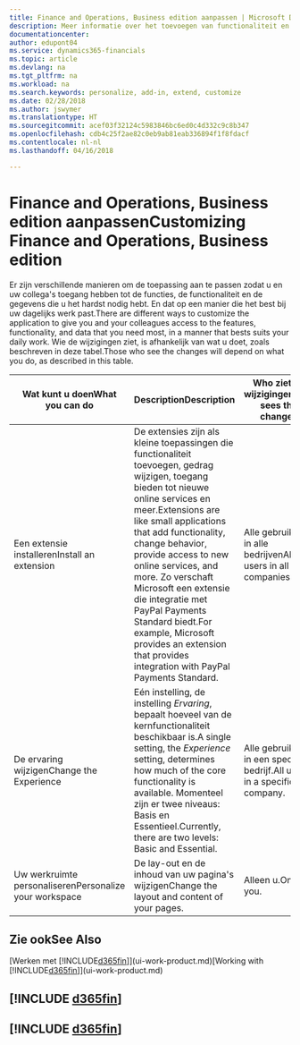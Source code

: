 ```yaml
---
title: Finance and Operations, Business edition aanpassen | Microsoft Docs
description: Meer informatie over het toevoegen van functionaliteit en het aanpassen van Finance and Operations, Business edition.
documentationcenter: 
author: edupont04
ms.service: dynamics365-financials
ms.topic: article
ms.devlang: na
ms.tgt_pltfrm: na
ms.workload: na
ms.search.keywords: personalize, add-in, extend, customize
ms.date: 02/28/2018
ms.author: jswymer
ms.translationtype: HT
ms.sourcegitcommit: acef03f32124c5983846bc6ed0c4d332c9c8b347
ms.openlocfilehash: cdb4c25f2ae82c0eb9ab81eab336894f1f8fdacf
ms.contentlocale: nl-nl
ms.lasthandoff: 04/16/2018

---
```

# <a name="customizing-finance-and-operations-business-edition"></a><span data-ttu-id="e77cc-103">Finance and Operations, Business edition aanpassen</span><span class="sxs-lookup"><span data-stu-id="e77cc-103">Customizing Finance and Operations, Business edition</span></span>
<!--NAV # Customizing Dynamics NAV -->
<span data-ttu-id="e77cc-104">Er zijn verschillende manieren om de toepassing aan te passen zodat u en uw collega's toegang hebben tot de functies, de functionaliteit en de gegevens die u het hardst nodig hebt. En dat op een manier die het best bij uw dagelijks werk past.</span><span class="sxs-lookup"><span data-stu-id="e77cc-104">There are different ways to customize the application to give you and your colleagues access to the features, functionality, and data that you need most, in a manner that bests suits your daily work.</span></span> <span data-ttu-id="e77cc-105">Wie de wijzigingen ziet, is afhankelijk van wat u doet, zoals beschreven in deze tabel.</span><span class="sxs-lookup"><span data-stu-id="e77cc-105">Those who see the changes will depend on what you do, as described in this table.</span></span>


|      <span data-ttu-id="e77cc-106">Wat kunt u doen</span><span class="sxs-lookup"><span data-stu-id="e77cc-106">What you can do</span></span>       |                                                                                                              <span data-ttu-id="e77cc-107">Description</span><span class="sxs-lookup"><span data-stu-id="e77cc-107">Description</span></span>                                                                                                               |       <span data-ttu-id="e77cc-108">Who ziet de wijzigingen</span><span class="sxs-lookup"><span data-stu-id="e77cc-108">Who sees the changes</span></span>       |                                       <span data-ttu-id="e77cc-109">Meer informatie</span><span class="sxs-lookup"><span data-stu-id="e77cc-109">More information</span></span>                                       |
|----------------------------|----------------------------------------------------------------------------------------------------------------------------------------------------------------------------------------------------------------------------------------|----------------------------------|----------------------------------------------------------------------------------------------|
|    <span data-ttu-id="e77cc-110">Een extensie installeren</span><span class="sxs-lookup"><span data-stu-id="e77cc-110">Install an extension</span></span>    | <span data-ttu-id="e77cc-111">De extensies zijn als kleine toepassingen die functionaliteit toevoegen, gedrag wijzigen, toegang bieden tot nieuwe online services en meer.</span><span class="sxs-lookup"><span data-stu-id="e77cc-111">Extensions are like small applications that add functionality, change behavior, provide access to new online services, and more.</span></span> <span data-ttu-id="e77cc-112">Zo verschaft Microsoft een extensie die integratie met PayPal Payments Standard biedt.</span><span class="sxs-lookup"><span data-stu-id="e77cc-112">For example, Microsoft provides an extension that provides integration with PayPal Payments Standard.</span></span> |   <span data-ttu-id="e77cc-113">Alle gebruikers in alle bedrijven</span><span class="sxs-lookup"><span data-stu-id="e77cc-113">All users in all companies.</span></span>    |                       [<span data-ttu-id="e77cc-114">Aanpassen met behulp van extensies</span><span class="sxs-lookup"><span data-stu-id="e77cc-114">Customizing Using Extensions</span></span>](ui-extensions.md)                       |
|   <span data-ttu-id="e77cc-115">De ervaring wijzigen</span><span class="sxs-lookup"><span data-stu-id="e77cc-115">Change the Experience</span></span>    |                                     <span data-ttu-id="e77cc-116">Eén instelling, de instelling *Ervaring*, bepaalt hoeveel van de kernfunctionaliteit beschikbaar is.</span><span class="sxs-lookup"><span data-stu-id="e77cc-116">A single setting, the *Experience* setting, determines how much of the core functionality is available.</span></span> <span data-ttu-id="e77cc-117">Momenteel zijn er twee niveaus: Basis en Essentieel.</span><span class="sxs-lookup"><span data-stu-id="e77cc-117">Currently, there are two levels: Basic and Essential.</span></span>                                      | <span data-ttu-id="e77cc-118">Alle gebruikers in een specifiek bedrijf.</span><span class="sxs-lookup"><span data-stu-id="e77cc-118">All users in a specific company.</span></span> | <span data-ttu-id="e77cc-119">[Uw [!INCLUDE[d365fin](includes/d365fin_md.md)]-ervaring aanpassen](ui-experiences.md)</span><span class="sxs-lookup"><span data-stu-id="e77cc-119">[Customizing Your [!INCLUDE[d365fin](includes/d365fin_md.md)] Experience](ui-experiences.md)</span></span> |
| <span data-ttu-id="e77cc-120">Uw werkruimte personaliseren</span><span class="sxs-lookup"><span data-stu-id="e77cc-120">Personalize your workspace</span></span> |                                                                                              <span data-ttu-id="e77cc-121">De lay-out en de inhoud van uw pagina's wijzigen</span><span class="sxs-lookup"><span data-stu-id="e77cc-121">Change the layout and content of your pages.</span></span>                                                                                              |            <span data-ttu-id="e77cc-122">Alleen u.</span><span class="sxs-lookup"><span data-stu-id="e77cc-122">Only you.</span></span>             |                  [<span data-ttu-id="e77cc-123">Het personaliseren van uw werkruimte</span><span class="sxs-lookup"><span data-stu-id="e77cc-123">Personalizing Your Workspace</span></span>](ui-personalization-user.md)                  |

## <a name="see-also"></a><span data-ttu-id="e77cc-124">Zie ook</span><span class="sxs-lookup"><span data-stu-id="e77cc-124">See Also</span></span>
<span data-ttu-id="e77cc-125">[Werken met [!INCLUDE[d365fin](includes/d365fin_md.md)]](ui-work-product.md)</span><span class="sxs-lookup"><span data-stu-id="e77cc-125">[Working with [!INCLUDE[d365fin](includes/d365fin_md.md)]](ui-work-product.md)</span></span>  

## [!INCLUDE [d365fin](includes/free_trial_md.md)]  
## [!INCLUDE [d365fin](includes/training_link_md.md)]

